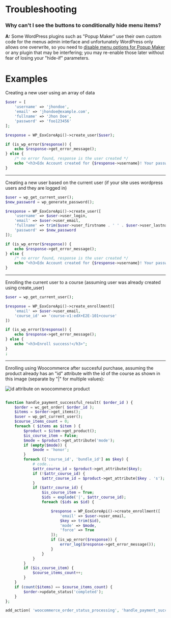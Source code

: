 Troubleshooting
=======

### Why can't I see the buttons to conditionally hide menu items?
**A:** Some WordPress plugins such as "Popup Maker" use their own custom code for the menus admin interface and unfortunately WordPress only allows one overwrite, so you need to [disable menu options for Popup Maker](https://docs.wppopupmaker.com/article/297-popup-maker-is-overwriting-my-menu-editor-functions-how-can-i-fix-this) or any plugin that may be interfering; you may re-enable those later without fear of losing your "hide-if" parameters.


Examples
========

Creating a new user using an array of data

```php
$user = [
    'username' => 'jhondoe',
    'email' => 'jhondoe@example.com',
    'fullname' => 'Jhon Doe',
    'password' => 'foo123456'
];

$response = WP_EoxCoreApi()->create_user($user);

if (is_wp_error($response)) {
    echo $response->get_error_message();
} else {
    /* no error found, response is the user created */
    echo "<h3>Edx Account created for {$response->username}! Your password is $new_password</h3>";
}

```
---

Creating a new user based on the current user (if your site uses wordpress users and they are logged in)

```php
$user = wp_get_current_user();
$new_password = wp_generate_password();

$response = WP_EoxCoreApi()->create_user([
    'username' => $user->user_login,
    'email' => $user->user_email,
    'fullname' => trim($user->user_firstname . ' ' . $user->user_lastname),
    'password' => $new_password
]);

if (is_wp_error($response)) {
	echo $response->get_error_message();
} else {
	/* no error found, response is the user created */
	echo "<h3>Edx Account created for {$response->username}! Your password is $new_password</h3>";
}

```
---

Enrolling the current user to a course (assuming user was already created using create_user)

```php
$user = wp_get_current_user();

$response = WP_EoxCoreApi()->create_enrollment([
    'email' => $user->user_email,
    'course_id' => 'course-v1:edX+E2E-101+course'
])

if (is_wp_error($response)) {
	echo $response->get_error_message();
} else {
	echo "<h3>Enroll success!</h3>";
}
;
```
---

Enrolling using Woocommerce after succesful purchase, assuming the product already has an "id" attribute with the id of the course as shown in this image (separate by "|" for multiple values):

<img src="https://i.imgur.com/S2xLZfy.png" alt="id attribute on woocommerce product">

```php

function handle_payment_successful_result( $order_id ) {
    $order = wc_get_order( $order_id );
    $items = $order->get_items();
    $user = wp_get_current_user();
    $course_items_count = 0;
    foreach ( $items as $item ) {
        $product = $item->get_product();
        $is_course_item = False;
        $mode = $product->get_attribute('mode');
        if (empty($mode)) {
            $mode = 'honor';
        }
        foreach (['course_id', 'bundle_id'] as $key) {
            # code...
            $attr_course_id = $product->get_attribute($key);
            if (!$attr_course_id) {
                $attr_course_id = $product->get_attribute($key . 's');
            }
            if ($attr_course_id) {
                $is_course_item = True;
                $ids = explode('|', $attr_course_id);
                foreach ($ids as $id) {

                    $response = WP_EoxCoreApi()->create_enrollment([
                        'email' => $user->user_email,
                        $key => trim($id),
                        'mode' => $mode,
                        'force' => True
                    ]);
                    if (is_wp_error($response)) {
                        error_log($response->get_error_message());
                    }
                }
            }
        }
        if ($is_course_item) {
            $course_items_count++;
        }
    }
    if (count($items) == $course_items_count) {
        $order->update_status('completed');
    }
};

add_action( 'woocommerce_order_status_processing', 'handle_payment_successful_result', 10, 1 );
```
